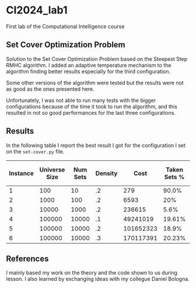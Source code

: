 # CI2024_lab1
First lab of the Computational Intelligence course

## Set Cover Optimization Problem

Solution to the Set Cover Optimization Problem based on the Steepest Step RMHC algorithm. I added an adaptive temperature mechanism to the algorithm finding better results especially for the third configuration.

Some other versions of the algorithm were tested but the results were not as good as the ones presented here.

Unfortunately, I was not able to run many tests with the bigger configurations because of the time it took to run the algorithm, and this resulted in not so good performances for the last three configurations.

## Results

In the following table I report the best result I got for the configuration I set on the `set-cover.py` file.

| Instance | Universe Size | Num Sets | Density | Cost           | Taken Sets %   | Num of Steps   |
|----------|---------------|----------|---------|----------------|----------------|----------------|
|     1    |      100      |    10    |    .2   |   279          |      90.0%     |    2070        |
|     2    |      1000     |    100   |    .2   |   6593         |      20%       |    2590        |
|     3    |      10000    |    1000  |    .2   |   236615       |      5.6%      |    8950        |
|     4    |      100000   |   10000  |    .1   |   49241019     |      19.61%    |    2800        |
|     5    |      100000   |   10000  |    .2   |   101652323    |      18.9%     |    4230        |
|     6    |      100000   |   10000  |    .3   |   170117391    |      20.23%    |    2840        |

## References

I mainly based my work on the theory and the code shown to us during lesson. I also learned by exchanging ideas with my collegue Daniel Bologna.
